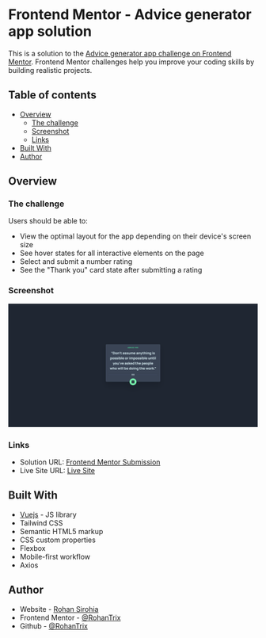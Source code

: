 # Frontend Mentor - Advice generator app solution

This is a solution to the [Advice generator app challenge on Frontend Mentor](https://www.frontendmentor.io/challenges/advice-generator-app-QdUG-13db). Frontend Mentor challenges help you improve your coding skills by building realistic projects.

## Table of contents

- [Overview](#overview)
  - [The challenge](#the-challenge)
  - [Screenshot](#screenshot)
  - [Links](#links)
- [Built With](#my-process)
- [Author](#author)


## Overview

### The challenge

Users should be able to:

- View the optimal layout for the app depending on their device's screen size
- See hover states for all interactive elements on the page
- Select and submit a number rating
- See the "Thank you" card state after submitting a rating

### Screenshot

![Solution Preview](./project-files/screenshot.png)


### Links

- Solution URL: [Frontend Mentor Submission]()
- Live Site URL: [Live Site](https://advice-generator-app-fm.web.app/)


## Built With

- [Vuejs](https://vuejs.org/) - JS library
- Tailwind CSS
- Semantic HTML5 markup
- CSS custom properties
- Flexbox
- Mobile-first workflow
- Axios



## Author

- Website - [Rohan Sirohia](https://www.linkedin.com/in/rohan-sirohia/)
- Frontend Mentor - [@RohanTrix](https://www.frontendmentor.io/profile/RohanTrix)
- Github - [@RohanTrix](https://github.com/RohanTrix/)
